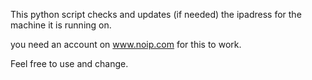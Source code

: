 This python script checks and updates (if needed) the ipadress for the machine it is running on.

you need an account on www.noip.com for this to work.


Feel free to use and change.
